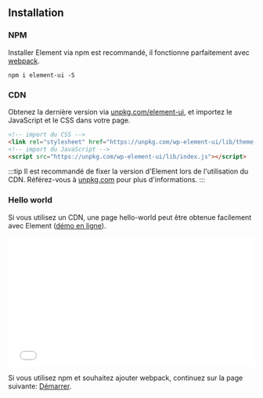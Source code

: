 ## Installation

### NPM

Installer Element via npm est recommandé, il fonctionne parfaitement avec [webpack](https://webpack.js.org/).

```shell
npm i element-ui -S
```

### CDN

Obtenez la dernière version via [unpkg.com/element-ui](https://unpkg.com/element-ui/), et importez le JavaScript et le CSS dans votre page.

```html
<!-- import du CSS -->
<link rel="stylesheet" href="https://unpkg.com/wp-element-ui/lib/theme-chalk/index.css">
<!-- import du JavaScript -->
<script src="https://unpkg.com/wp-element-ui/lib/index.js"></script>
```

:::tip
Il est recommandé de fixer la version d'Element lors de l'utilisation du CDN. Référez-vous à  [unpkg.com](https://unpkg.com) pour plus d'informations.
:::

### Hello world

Si vous utilisez un CDN, une page hello-world peut être obtenue facilement avec Element ([démo en ligne](https://codepen.io/bofeng/pen/poaEmJY)).

<iframe height="265" style="width: 100%;" scrolling="no" title="Element demo" src="//codepen.io/bofeng/embed/poaEmJY/?height=265&theme-id=light&default-tab=html" frameborder="no" allowtransparency="true" allowfullscreen="true">
  See the Pen <a href='https://codepen.io/bofeng/pen/poaEmJY/'>Element demo</a> by hetech
  (<a href='https://codepen.io/bofeng'>@bofeng</a>) on <a href='https://codepen.io'>CodePen</a>.
</iframe>

Si vous utilisez npm et souhaitez ajouter webpack, continuez sur la page suivante: [Démarrer](/#/fr-FR/component/quickstart).
